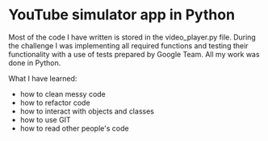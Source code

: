 # YouTube simulator app in Python

Most of the code I have written is stored in the video_player.py file. During the challenge I was implementing all required functions and testing their functionality 
with a use of tests prepared by Google Team. All my work was done in Python.

What I have learned:
- how to clean messy code
- how to refactor code
- how to interact with objects and classes
- how to use GIT
- how to read other people's code
